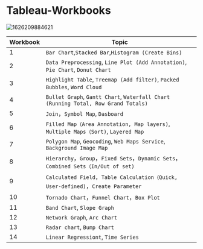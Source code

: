 # Tableau-Workbooks

![1626209884621](https://user-images.githubusercontent.com/83324725/125524025-f372a998-f619-4dc5-beb2-ed6c33fb0783.gif)

| Workbook  | Topic |
| ------------- | ------------- |
|  1  | `Bar Chart`,`Stacked Bar`,`Histogram (Create Bins)`  |
|  2  | `Data Preprocessing`, `Line Plot (Add Annotation)`, `Pie Chart`, `Donut Chart` |
|  3  | `Highlight Table`, `Treemap (Add filter)`, `Packed Bubbles`, `Word Cloud` |
|  4  | `Bullet Graph`, `Gantt Chart`, `Waterfall Chart (Running Total, Row Grand Totals)`  |
|  5  | `Join`，`Symbol Map`, `Dasboard`|
|  6  | `Filled Map（Area Annotation, Map layers)`, `Multiple Maps（Sort)`, `Layered Map`|
|  7  | `Polygon Map`, `Geocoding`, `Web Maps Service`, `Background Image Map` |
|  8  | `Hierarchy`，`Group`，`Fixed Sets`，`Dynamic Sets`， `Combined Sets（In/Out of set)`|
|  9  | `Calculated Field`，`Table Calculation（Quick, User-defined)`，`Create Parameter` |
|  10 | `Tornado Chart`，`Funnel Chart`，`Box Plot`|
|  11 | `Band Chart`,  `Slope Graph`|
|  12 | `Network Graph`, `Arc Chart`|
|  13 | `Radar chart`, `Bump Chart`|
|  14 | `Linear Regressiont`, `Time Series`|   
  
 
